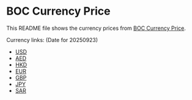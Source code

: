 # BOC Currency Price

This README file shows the currency prices from [BOC Currency Price](https://www.boc.cn/sourcedb/whpj/).

Currency links: (Date for 20250923)

- [USD](https://bocurrencyprice.techina.science/BOC_CURRENCY_PRICE/USD/20250923.json)
- [AED](https://bocurrencyprice.techina.science/BOC_CURRENCY_PRICE/AED/20250923.json)
- [HKD](https://bocurrencyprice.techina.science/BOC_CURRENCY_PRICE/HKD/20250923.json)
- [EUR](https://bocurrencyprice.techina.science/BOC_CURRENCY_PRICE/EUR/20250923.json)
- [GBP](https://bocurrencyprice.techina.science/BOC_CURRENCY_PRICE/GBP/20250923.json)
- [JPY](https://bocurrencyprice.techina.science/BOC_CURRENCY_PRICE/JPY/20250923.json)
- [SAR](https://bocurrencyprice.techina.science/BOC_CURRENCY_PRICE/SAR/20250923.json)
